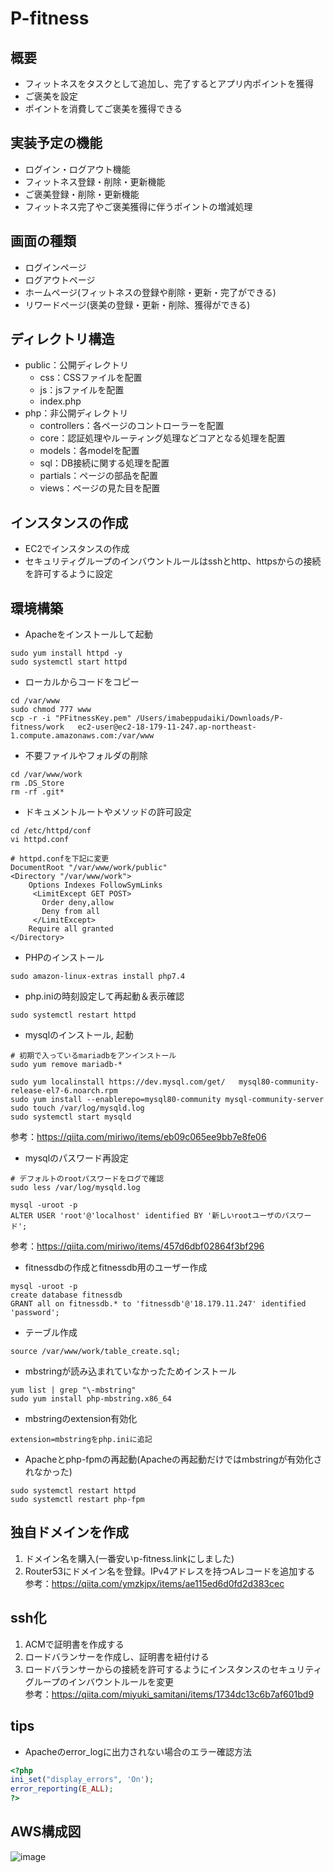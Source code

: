 # P-fitness

## 概要
- フィットネスをタスクとして追加し、完了するとアプリ内ポイントを獲得
- ご褒美を設定
- ポイントを消費してご褒美を獲得できる

## 実装予定の機能
- ログイン・ログアウト機能
- フィットネス登録・削除・更新機能
- ご褒美登録・削除・更新機能
- フィットネス完了やご褒美獲得に伴うポイントの増減処理

## 画面の種類
- ログインページ
- ログアウトページ
- ホームページ(フィットネスの登録や削除・更新・完了ができる)
- リワードページ(褒美の登録・更新・削除、獲得ができる)

## ディレクトリ構造
- public：公開ディレクトリ
  - css：CSSファイルを配置
  - js：jsファイルを配置
  - index.php
- php：非公開ディレクトリ
  - controllers：各ページのコントローラーを配置
  - core：認証処理やルーティング処理などコアとなる処理を配置
  - models：各modelを配置
  - sql：DB接続に関する処理を配置
  - partials：ページの部品を配置
  - views：ページの見た目を配置

## インスタンスの作成
- EC2でインスタンスの作成
- セキュリティグループのインバウントルールはsshとhttp、httpsからの接続を許可するように設定

## 環境構築
* Apacheをインストールして起動  
```
sudo yum install httpd -y  
sudo systemctl start httpd  
```

* ローカルからコードをコピー  
```
cd /var/www  
sudo chmod 777 www   
scp -r -i "PFitnessKey.pem" /Users/imabeppudaiki/Downloads/P-fitness/work   ec2-user@ec2-18-179-11-247.ap-northeast-1.compute.amazonaws.com:/var/www
```

* 不要ファイルやフォルダの削除  
```
cd /var/www/work  
rm .DS_Store    
rm -rf .git*  
```

* ドキュメントルートやメソッドの許可設定  
```
cd /etc/httpd/conf
vi httpd.conf

# httpd.confを下記に変更
DocumentRoot "/var/www/work/public"
<Directory "/var/www/work">
    Options Indexes FollowSymLinks
     <LimitExcept GET POST>
       Order deny,allow
       Deny from all
     </LimitExcept>
    Require all granted
</Directory>
```

* PHPのインストール  
```
sudo amazon-linux-extras install php7.4
```

* php.iniの時刻設定して再起動＆表示確認  
```
sudo systemctl restart httpd
```

* mysqlのインストール, 起動  
```
# 初期で入っているmariadbをアンインストール
sudo yum remove mariadb-*  

sudo yum localinstall https://dev.mysql.com/get/   mysql80-community-release-el7-6.noarch.rpm  
sudo yum install --enablerepo=mysql80-community mysql-community-server  
sudo touch /var/log/mysqld.log  
sudo systemctl start mysqld   
```
参考：https://qiita.com/miriwo/items/eb09c065ee9bb7e8fe06

*  mysqlのパスワード再設定  
```
# デフォルトのrootパスワードをログで確認
sudo less /var/log/mysqld.log  

mysql -uroot -p
ALTER USER 'root'@'localhost' identified BY '新しいrootユーザのパスワード';  
```
参考：https://qiita.com/miriwo/items/457d6dbf02864f3bf296  

* fitnessdbの作成とfitnessdb用のユーザー作成  
```
mysql -uroot -p
create database fitnessdb  
GRANT all on fitnessdb.* to 'fitnessdb'@'18.179.11.247' identified 'password';
```

*  テーブル作成  
```
source /var/www/work/table_create.sql;
```

*  mbstringが読み込まれていなかったためインストール  
```
yum list | grep "\-mbstring"  
sudo yum install php-mbstring.x86_64 
```

*  mbstringのextension有効化  
```
extension=mbstringをphp.iniに追記
```

*  Apacheとphp-fpmの再起動(Apacheの再起動だけではmbstringが有効化されなかった) 
``` 
sudo systemctl restart httpd  
sudo systemctl restart php-fpm
```

## 独自ドメインを作成
1. ドメイン名を購入(一番安いp-fitness.linkにしました)  
2. Router53にドメイン名を登録。IPv4アドレスを持つAレコードを追加する  
参考：https://qiita.com/ymzkjpx/items/ae115ed6d0fd2d383cec

## ssh化
1. ACMで証明書を作成する
2. ロードバランサーを作成し、証明書を紐付ける
3. ロードバランサーからの接続を許可するようにインスタンスのセキュリティグループのインバウントルールを変更  
参考：https://qiita.com/miyuki_samitani/items/1734dc13c6b7af601bd9

## tips
- Apacheのerror_logに出力されない場合のエラー確認方法  
```php
<?php
ini_set("display_errors", 'On');
error_reporting(E_ALL);
?>
```

## AWS構成図
![image](https://user-images.githubusercontent.com/72291454/188018863-d3718c03-bb6e-4384-9845-e846dfd1ddab.png)
